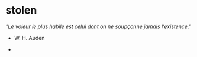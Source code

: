 # stolen


*"Le voleur le plus habile est celui dont on ne soupçonne jamais l'existence."*

- W. H. Auden

- 
